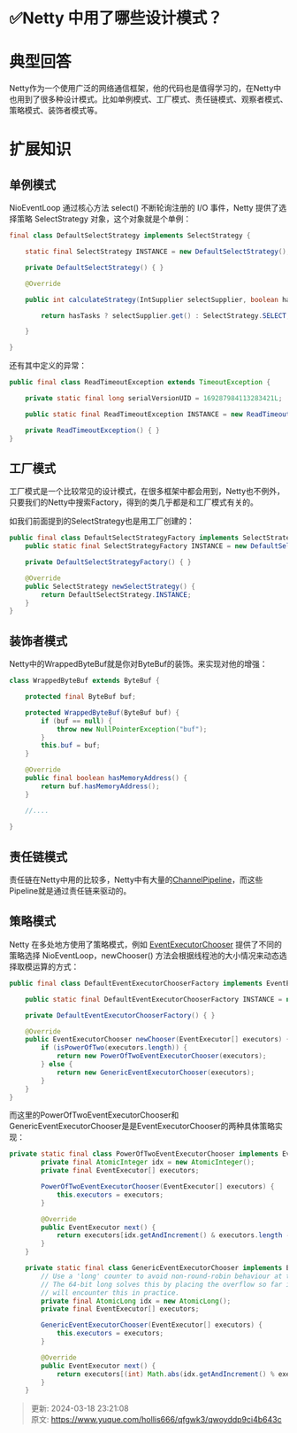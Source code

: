 # ✅Netty 中用了哪些设计模式？

# 典型回答


Netty作为一个使用广泛的网络通信框架，他的代码也是值得学习的，在Netty中也用到了很多种设计模式。比如单例模式、工厂模式、责任链模式、观察者模式、策略模式、装饰者模式等。



# 扩展知识
## 单例模式


NioEventLoop 通过核心方法 select() 不断轮询注册的 I/O 事件，Netty 提供了选择策略 SelectStrategy 对象，这个对象就是个单例：



```java
final class DefaultSelectStrategy implements SelectStrategy {

    static final SelectStrategy INSTANCE = new DefaultSelectStrategy();

    private DefaultSelectStrategy() { }

    @Override

    public int calculateStrategy(IntSupplier selectSupplier, boolean hasTasks) throws Exception {

        return hasTasks ? selectSupplier.get() : SelectStrategy.SELECT;

    }

}
```



还有其中定义的异常：



```java
public final class ReadTimeoutException extends TimeoutException {

    private static final long serialVersionUID = 169287984113283421L;

    public static final ReadTimeoutException INSTANCE = new ReadTimeoutException();

    private ReadTimeoutException() { }
}
```



## 工厂模式


工厂模式是一个比较常见的设计模式，在很多框架中都会用到，Netty也不例外，只要我们的Netty中搜索Factory，得到的类几乎都是和工厂模式有关的。



如我们前面提到的SelectStrategy也是用工厂创建的：



```java
public final class DefaultSelectStrategyFactory implements SelectStrategyFactory {
    public static final SelectStrategyFactory INSTANCE = new DefaultSelectStrategyFactory();

    private DefaultSelectStrategyFactory() { }

    @Override
    public SelectStrategy newSelectStrategy() {
        return DefaultSelectStrategy.INSTANCE;
    }
}
```



## 装饰者模式
Netty中的WrappedByteBuf就是你对ByteBuf的装饰。来实现对他的增强：



```java
class WrappedByteBuf extends ByteBuf {

    protected final ByteBuf buf;

    protected WrappedByteBuf(ByteBuf buf) {
        if (buf == null) {
            throw new NullPointerException("buf");
        }
        this.buf = buf;
    }

    @Override
    public final boolean hasMemoryAddress() {
        return buf.hasMemoryAddress();
    }

    //....
    
}
```



## 责任链模式


责任链在Netty中用的比较多，Netty中有大量的[ChannelPipeline](https://github.com/netty/netty/blob/d34212439068091bcec29a8fad4df82f0a82c638/transport/src/main/java/io/netty/channel/ChannelPipeline.java)，而这些Pipeline就是通过责任链来驱动的。



## 策略模式




Netty 在多处地方使用了策略模式，例如 [EventExecutorChooser](https://github.com/netty/netty/blob/d34212439068091bcec29a8fad4df82f0a82c638/common/src/main/java/io/netty/util/concurrent/DefaultEventExecutorChooserFactory.java) 提供了不同的策略选择 NioEventLoop，newChooser() 方法会根据线程池的大小情况来动态选择取模运算的方式：



```java
public final class DefaultEventExecutorChooserFactory implements EventExecutorChooserFactory {

    public static final DefaultEventExecutorChooserFactory INSTANCE = new DefaultEventExecutorChooserFactory();

    private DefaultEventExecutorChooserFactory() { }

    @Override
    public EventExecutorChooser newChooser(EventExecutor[] executors) {
        if (isPowerOfTwo(executors.length)) {
            return new PowerOfTwoEventExecutorChooser(executors);
        } else {
            return new GenericEventExecutorChooser(executors);
        }
    }
}
```



而这里的PowerOfTwoEventExecutorChooser和GenericEventExecutorChooser是是EventExecutorChooser的两种具体策略实现：



```java
private static final class PowerOfTwoEventExecutorChooser implements EventExecutorChooser {
        private final AtomicInteger idx = new AtomicInteger();
        private final EventExecutor[] executors;

        PowerOfTwoEventExecutorChooser(EventExecutor[] executors) {
            this.executors = executors;
        }

        @Override
        public EventExecutor next() {
            return executors[idx.getAndIncrement() & executors.length - 1];
        }
    }

    private static final class GenericEventExecutorChooser implements EventExecutorChooser {
        // Use a 'long' counter to avoid non-round-robin behaviour at the 32-bit overflow boundary.
        // The 64-bit long solves this by placing the overflow so far into the future, that no system
        // will encounter this in practice.
        private final AtomicLong idx = new AtomicLong();
        private final EventExecutor[] executors;

        GenericEventExecutorChooser(EventExecutor[] executors) {
            this.executors = executors;
        }

        @Override
        public EventExecutor next() {
            return executors[(int) Math.abs(idx.getAndIncrement() % executors.length)];
        }
    }
```



> 更新: 2024-03-18 23:21:08  
> 原文: <https://www.yuque.com/hollis666/qfgwk3/qwoyddp9ci4b643c>